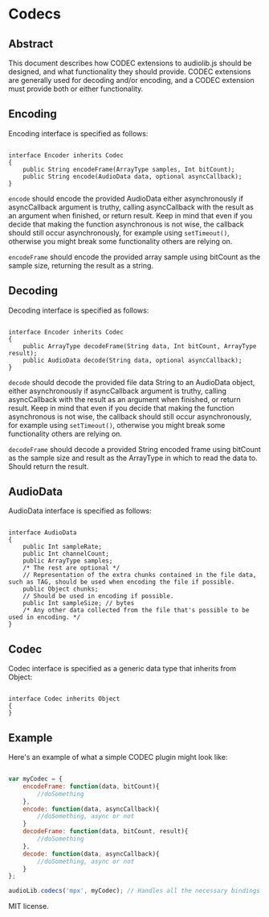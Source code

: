 Codecs
======

Abstract
--------

This document describes how CODEC extensions to audiolib.js should be designed, and what functionality they should provide. CODEC extensions are generally used for decoding and/or encoding, and a CODEC extension must provide both or either functionality.

Encoding
--------

Encoding interface is specified as follows:

```

interface Encoder inherits Codec
{
	public String encodeFrame(ArrayType samples, Int bitCount);
	public String encode(AudioData data, optional asyncCallback);
}

```

 ``` encode ``` should encode the provided AudioData either asynchronously if asyncCallback argument is truthy, calling asyncCallback with the result as an argument when finished, or return result. Keep in mind that even if you decide that making the function asynchronous is not wise, the callback should still occur asynchronously, for example using ``` setTimeout() ```, otherwise you might break some functionality others are relying on.

 ``` encodeFrame ``` should encode the provided array sample using bitCount as the sample size, returning the result as a string.

Decoding
--------

Decoding interface is specified as follows:

```

interface Encoder inherits Codec
{
	public ArrayType decodeFrame(String data, Int bitCount, ArrayType result);
	public AudioData decode(String data, optional asyncCallback);
}

```

 ``` decode ``` should decode the provided file data String to an AudioData object, either asynchronously if asyncCallback argument is truthy, calling asyncCallback with the result as an argument when finished, or return result. Keep in mind that even if you decide that making the function asynchronous is not wise, the callback should still occur asynchronously, for example using ``` setTimeout() ```, otherwise you might break some functionality others are relying on.

 ``` decodeFrame ``` should decode a provided String encoded frame using bitCount as the sample size and result as the ArrayType in which to read the data to. Should return the result.

AudioData
---------

AudioData interface is specified as follows:

```

interface AudioData
{
	public Int sampleRate;
	public Int channelCount;
	public ArrayType samples;
	/* The rest are optional */
	// Representation of the extra chunks contained in the file data, such as TAG, should be used when encoding the file if possible.
	public Object chunks;
	// Should be used in encoding if possible.
	public Int sampleSize; // bytes
	/* Any other data collected from the file that's possible to be used in encoding. */
}

```

Codec
-----

Codec interface is specified as a generic data type that inherits from Object:

```

interface Codec inherits Object
{
}

```

Example
-------

Here's an example of what a simple CODEC plugin might look like:

```javascript

var myCodec = {
	encodeFrame: function(data, bitCount){
		//doSomething
	},
	encode: function(data, asyncCallback){
		//doSomething, async or not
	}
	decodeFrame: function(data, bitCount, result){
		//doSomething
	},
	decode: function(data, asyncCallback){
		//doSomething, async or not
	}
};

audioLib.codecs('mpx', myCodec); // Handles all the necessary bindings to file loading, samplers, record, etc. and to audioLib.codecs object.

```

MIT license.
